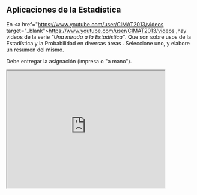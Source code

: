 ## Aplicaciones de la Estadística

En <a href="https://www.youtube.com/user/CIMAT2013/videos target="_blank">https://www.youtube.com/user/CIMAT2013/videos </a>
,hay videos de la serie *"Una mirada a la Estadística"*. Que son sobre usos de la Estadística y la Probabilidad en diversas áreas . Seleccione uno, y elabore un resumen del mismo.

Debe entregar la asignación (impresa o "a mano").

<iframe width="420" height="315"
src="https://www.youtube.com/embed/sefku0EEYNA">
</iframe>


